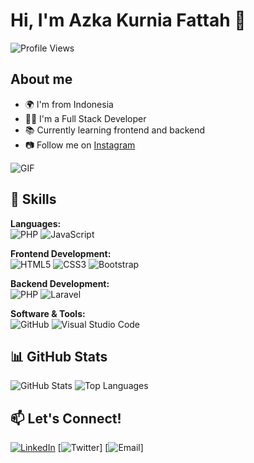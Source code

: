 # Hi, I'm Azka Kurnia Fattah 👋

![Profile Views](https://komarev.com/ghpvc/?username=azkassassin&color=blueviolet)

## About me
- 🌍 I'm from Indonesia  
- 👨‍💻 I'm a Full Stack Developer  
- 📚 Currently learning frontend and backend  
- 📷 Follow me on [Instagram](https://instagram.com/zkaknfth_)

![GIF](https://media1.giphy.com/media/v1.Y2lkPTc5MGI3NjExZHI3eGxqaTQ5NzIzOG1vMjBxOHpsNjV3cml0ZDRnd2pqcmpmZHU1NCZlcD12MV9pbnRlcm5hbF9naWZfYnlfaWQmY3Q9cw/iGJanOJIVG7Zu/giphy.gif)

## 🚀 Skills
**Languages:**  
![PHP](https://img.shields.io/badge/PHP-777BB4?style=flat&logo=php&logoColor=white) 
![JavaScript](https://img.shields.io/badge/JavaScript-F7DF1E?style=flat&logo=javascript&logoColor=black)

**Frontend Development:**  
![HTML5](https://img.shields.io/badge/HTML5-E34F26?style=flat&logo=html5&logoColor=white)
![CSS3](https://img.shields.io/badge/CSS3-1572B6?style=flat&logo=css3&logoColor=white)
![Bootstrap](https://img.shields.io/badge/Bootstrap-563D7C?style=flat&logo=bootstrap&logoColor=white)

**Backend Development:**  
![PHP](https://img.shields.io/badge/PHP-777BB4?style=flat&logo=php&logoColor=white)
![Laravel](https://img.shields.io/badge/Laravel-FF2D20?style=flat&logo=laravel&logoColor=white)

**Software & Tools:**  
![GitHub](https://img.shields.io/badge/GitHub-181717?style=flat&logo=github&logoColor=white)
![Visual Studio Code](https://img.shields.io/badge/VSCode-007ACC?style=flat&logo=visual-studio-code&logoColor=white)

## 📊 GitHub Stats
![GitHub Stats](https://github-readme-stats.vercel.app/api?username=azkassassin&show_icons=true&theme=radical)
![Top Languages](https://github-readme-stats.vercel.app/api/top-langs/?username=azkassassin&layout=compact&theme=radical)

## 📫 Let's Connect!
[![LinkedIn](https://img.shields.io/badge/LinkedIn-AzkaKurnia-blue?style=flat&logo=linkedin)](https://linkedin.com/in/yourprofile)
[![Twitter](https://img.shields.io/badge/Twitter-AzkaKurnia-blue?style=flat&logo=twitter)]
[![Email](https://img.shields.io/badge/Email-AzkaKurnia-red?style=flat&logo=gmail)]

